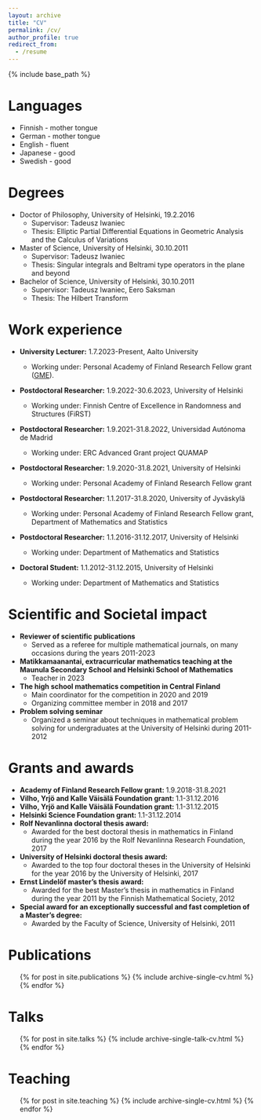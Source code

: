 ```yaml
---
layout: archive
title: "CV"
permalink: /cv/
author_profile: true
redirect_from:
  - /resume
---
```


{% include base_path %}

Languages
======
* Finnish - mother tongue
* German - mother tongue
* English - fluent
* Japanese - good
* Swedish - good

Degrees
======
* Doctor of Philosophy, University of Helsinki, 19.2.2016
  * Supervisor: Tadeusz Iwaniec
  * Thesis: Elliptic Partial Differential Equations in Geometric Analysis and the Calculus of Variations
* Master of Science, University of Helsinki, 30.10.2011
  * Supervisor: Tadeusz Iwaniec
  * Thesis: Singular integrals and Beltrami type operators in the plane and beyond
* Bachelor of Science, University of Helsinki, 30.10.2011
  * Supervisor: Tadeusz Iwaniec, Eero Saksman
  * Thesis: The Hilbert Transform

Work experience
======
* <b> University Lecturer:</b> 1.7.2023-Present, Aalto University
  * Working under: Personal Academy of Finland Research Fellow grant (<a href="https://atkoski.fi/gme">GME</a>).

* <b> Postdoctoral Researcher:</b> 1.9.2022-30.6.2023, University of Helsinki
  * Working under: Finnish Centre of Excellence in Randomness and Structures (FiRST)

* <b> Postdoctoral Researcher:</b> 1.9.2021-31.8.2022, Universidad Autónoma de Madrid
  * Working under: ERC Advanced Grant project QUAMAP

* <b> Postdoctoral Researcher:</b> 1.9.2020-31.8.2021, University of Helsinki
  * Working under: Personal Academy of Finland Research Fellow grant

* <b> Postdoctoral Researcher:</b> 1.1.2017-31.8.2020, University of Jyväskylä
  * Working under: Personal Academy of Finland Research Fellow grant, Department of Mathematics and Statistics
  
* <b> Postdoctoral Researcher:</b> 1.1.2016-31.12.2017, University of Helsinki
  * Working under: Department of Mathematics and Statistics
  
* <b> Doctoral Student:</b> 1.1.2012-31.12.2015, University of Helsinki
  * Working under: Department of Mathematics and Statistics
  
Scientific and Societal impact
======
* <b> Reviewer of scientific publications </b>
  * Served as a referee for multiple mathematical journals, on many occasions during the years 2011-2023
* <b> Matikkamaanantai, extracurricular mathematics teaching at the Maunula Secondary School and Helsinki School of Mathematics</b>
  * Teacher in 2023
* <b> The high school mathematics competition in Central Finland </b>
  * Main coordinator for the competition in 2020 and 2019
  * Organizing committee member in 2018 and 2017
* <b> Problem solving seminar </b>
  * Organized a seminar about techniques in mathematical problem solving for undergraduates at the University of Helsinki during 2011-2012

Grants and awards
======
* <b> Academy of Finland Research Fellow grant: </b> 1.9.2018-31.8.2021
* <b> Vilho, Yrjö and Kalle Väisälä Foundation grant: </b> 1.1-31.12.2016
* <b> Vilho, Yrjö and Kalle Väisälä Foundation grant: </b> 1.1-31.12.2015
* <b> Helsinki Science Foundation grant: </b> 1.1-31.12.2014
* <b> Rolf Nevanlinna doctoral thesis award: </b>
  * Awarded for the best doctoral thesis in mathematics in Finland during the year 2016 by the Rolf Nevanlinna Research Foundation, 2017
* <b> University of Helsinki doctoral thesis award: </b>
  * Awarded to the top four doctoral theses in the University of Helsinki for the year 2016 by the University of Helsinki, 2017
* <b> Ernst Lindelöf master’s thesis award: </b>
  * Awarded for the best Master’s thesis in mathematics in Finland during the year 2011 by the Finnish Mathematical Society, 2012
* <b> Special award for an exceptionally successful and fast completion of a Master’s degree: </b>
  * Awarded by the Faculty of Science, University of Helsinki, 2011

Publications
======
  <ul>{% for post in site.publications %}
    {% include archive-single-cv.html %}
  {% endfor %}</ul>
  
Talks
======
  <ul>{% for post in site.talks %}
    {% include archive-single-talk-cv.html %}
  {% endfor %}</ul>
  
Teaching
======
  <ul>{% for post in site.teaching %}
    {% include archive-single-cv.html %}
  {% endfor %}</ul>
